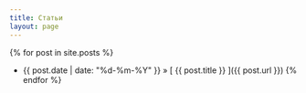 ```yaml
---
title: Статьи
layout: page
---
```


{% for post in site.posts %}
  * {{ post.date | date: "%d-%m-%Y" }} &raquo; [ {{ post.title }} ]({{ post.url }})
{% endfor %}
